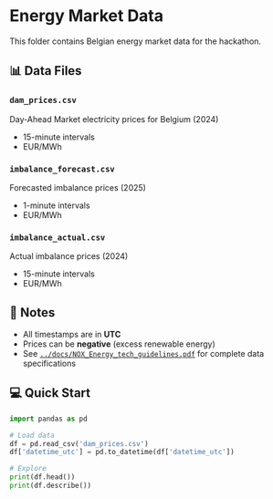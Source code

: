 # Energy Market Data

This folder contains Belgian energy market data for the hackathon.

## 📊 Data Files

### `dam_prices.csv`
Day-Ahead Market electricity prices for Belgium (2024)
- 15-minute intervals
- EUR/MWh

### `imbalance_forecast.csv`
Forecasted imbalance prices (2025)
- 1-minute intervals  
- EUR/MWh

### `imbalance_actual.csv`
Actual imbalance prices (2024)
- 15-minute intervals
- EUR/MWh

## 📝 Notes

- All timestamps are in **UTC**
- Prices can be **negative** (excess renewable energy)
- See [`../docs/NOX_Energy_tech_guidelines.pdf`](../docs/NOX_Energy_tech_guidelines.pdf) for complete data specifications

## 💻 Quick Start

```python
import pandas as pd

# Load data
df = pd.read_csv('dam_prices.csv')
df['datetime_utc'] = pd.to_datetime(df['datetime_utc'])

# Explore
print(df.head())
print(df.describe())
```
